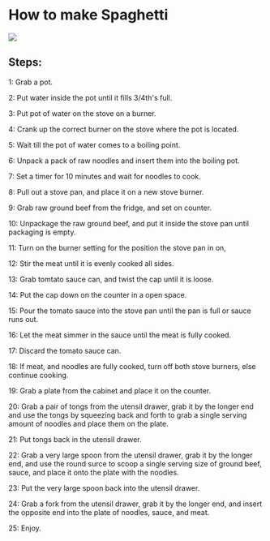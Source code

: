 # How to make Spaghetti 
![](https://foodal.com/wp-content/uploads/2021/03/Weeknight-Spaghetti-Bolognese.jpg)


## Steps:
1: Grab a pot.

2: Put water inside the pot until it fills 3/4th's full. 

3: Put pot of water on the stove on a burner.

4: Crank up the correct burner on the stove where the pot is located.

5: Wait till the pot of water comes to a boiling point. 

6: Unpack a pack of raw noodles and insert them into the boiling pot.

7: Set a timer for 10 minutes and wait for noodles to cook.

8: Pull out a stove pan, and place it on a new stove burner.

9: Grab raw ground beef from the fridge, and set on counter.

10: Unpackage the raw ground beef, and put it inside the stove pan until packaging is empty.

11: Turn on the burner setting for the position the stove pan in on,

12: Stir the meat until it is evenly cooked all sides.

13: Grab tomtato sauce can, and twist the cap until it is loose.

14: Put the cap down on the counter in a open space.

15: Pour the tomato sauce into the stove pan until the pan is full or sauce runs out.

16: Let the meat simmer in the sauce until the meat is fully cooked.

17: Discard the tomato sauce can.

18: If meat, and noodles are fully cooked, turn off both stove burners, else continue cooking.

19: Grab a plate from the cabinet and place it on the counter.

20: Grab a pair of tongs from the utensil drawer, grab it by the longer end and use the tongs by squeezing back and forth to grab a single serving amount of noodles and place them on the plate.

21: Put tongs back in the utensil drawer.

22: Grab a very large spoon from the utensil drawer, grab it by the longer end, and use the round surce to scoop a single serving size of ground beef, sauce, and place it onto the plate with the noodles.

23: Put the very large spoon back into the utensil drawer.

24: Grab a fork from the utensil drawer, grab it by the longer end, and insert the opposite end into the plate of noodles, sauce, and meat.  

25: Enjoy.